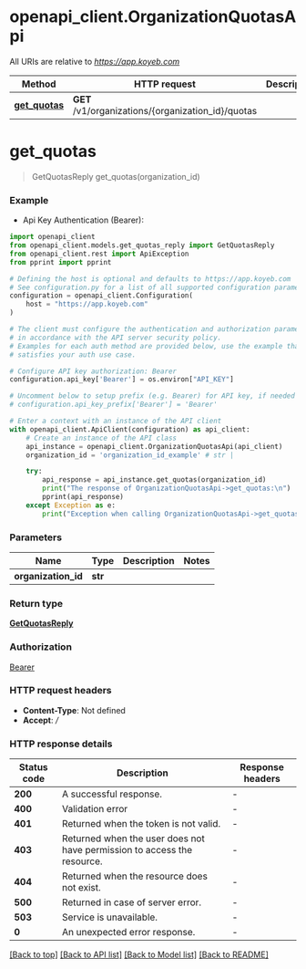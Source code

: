 # openapi_client.OrganizationQuotasApi

All URIs are relative to *https://app.koyeb.com*

Method | HTTP request | Description
------------- | ------------- | -------------
[**get_quotas**](OrganizationQuotasApi.md#get_quotas) | **GET** /v1/organizations/{organization_id}/quotas | 


# **get_quotas**
> GetQuotasReply get_quotas(organization_id)



### Example

* Api Key Authentication (Bearer):

```python
import openapi_client
from openapi_client.models.get_quotas_reply import GetQuotasReply
from openapi_client.rest import ApiException
from pprint import pprint

# Defining the host is optional and defaults to https://app.koyeb.com
# See configuration.py for a list of all supported configuration parameters.
configuration = openapi_client.Configuration(
    host = "https://app.koyeb.com"
)

# The client must configure the authentication and authorization parameters
# in accordance with the API server security policy.
# Examples for each auth method are provided below, use the example that
# satisfies your auth use case.

# Configure API key authorization: Bearer
configuration.api_key['Bearer'] = os.environ["API_KEY"]

# Uncomment below to setup prefix (e.g. Bearer) for API key, if needed
# configuration.api_key_prefix['Bearer'] = 'Bearer'

# Enter a context with an instance of the API client
with openapi_client.ApiClient(configuration) as api_client:
    # Create an instance of the API class
    api_instance = openapi_client.OrganizationQuotasApi(api_client)
    organization_id = 'organization_id_example' # str | 

    try:
        api_response = api_instance.get_quotas(organization_id)
        print("The response of OrganizationQuotasApi->get_quotas:\n")
        pprint(api_response)
    except Exception as e:
        print("Exception when calling OrganizationQuotasApi->get_quotas: %s\n" % e)
```



### Parameters


Name | Type | Description  | Notes
------------- | ------------- | ------------- | -------------
 **organization_id** | **str**|  | 

### Return type

[**GetQuotasReply**](GetQuotasReply.md)

### Authorization

[Bearer](../README.md#Bearer)

### HTTP request headers

 - **Content-Type**: Not defined
 - **Accept**: */*

### HTTP response details

| Status code | Description | Response headers |
|-------------|-------------|------------------|
**200** | A successful response. |  -  |
**400** | Validation error |  -  |
**401** | Returned when the token is not valid. |  -  |
**403** | Returned when the user does not have permission to access the resource. |  -  |
**404** | Returned when the resource does not exist. |  -  |
**500** | Returned in case of server error. |  -  |
**503** | Service is unavailable. |  -  |
**0** | An unexpected error response. |  -  |

[[Back to top]](#) [[Back to API list]](../README.md#documentation-for-api-endpoints) [[Back to Model list]](../README.md#documentation-for-models) [[Back to README]](../README.md)

